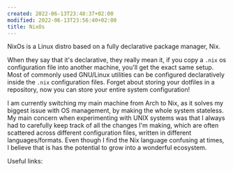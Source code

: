 ```yaml
---
created: 2022-06-13T23:48:37+02:00
modified: 2022-06-13T23:56:40+02:00
title: NixOs
---
```


NixOs is a Linux distro based on a fully declarative package manager, Nix.

When they say that it's declarative, they really mean it, if you copy a `.nix` os configuration file into another machine, you'll get the exact same setup. Most of commonly used GNU/Linux utilities can be configured declaratively inside the `.nix` configuration files. Forget about storing your dotfiles in a repository, now you can store your entire system configuration!

I am currently switching my main machine from Arch to Nix, as it solves my biggest issue with OS management, by making the whole system stateless. My main concern when experimenting with UNIX systems was that I always had to carefully keep track of all the changes I'm making, which are often scattered across different configuration files, written in different languages/formats. Even though I find the Nix language confusing at times, I believe that is has the potential to grow into a wonderful ecosystem.

Useful links:
